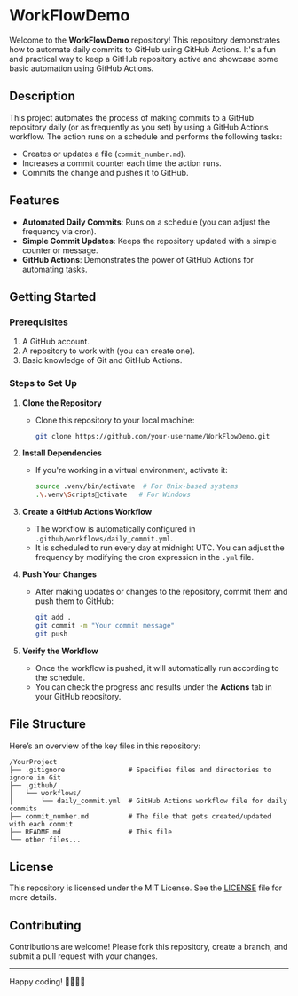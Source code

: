 
# WorkFlowDemo

Welcome to the **WorkFlowDemo** repository! This repository demonstrates how to automate daily commits to GitHub using GitHub Actions. It's a fun and practical way to keep a GitHub repository active and showcase some basic automation using GitHub Actions.

## Description

This project automates the process of making commits to a GitHub repository daily (or as frequently as you set) by using a GitHub Actions workflow. The action runs on a schedule and performs the following tasks:
- Creates or updates a file (`commit_number.md`).
- Increases a commit counter each time the action runs.
- Commits the change and pushes it to GitHub.

## Features
- **Automated Daily Commits**: Runs on a schedule (you can adjust the frequency via cron).
- **Simple Commit Updates**: Keeps the repository updated with a simple counter or message.
- **GitHub Actions**: Demonstrates the power of GitHub Actions for automating tasks.

## Getting Started

### Prerequisites
1. A GitHub account.
2. A repository to work with (you can create one).
3. Basic knowledge of Git and GitHub Actions.

### Steps to Set Up

1. **Clone the Repository**
   - Clone this repository to your local machine:
     ```bash
     git clone https://github.com/your-username/WorkFlowDemo.git
     ```

2. **Install Dependencies**
   - If you're working in a virtual environment, activate it:
     ```bash
     source .venv/bin/activate  # For Unix-based systems
     .\.venv\Scriptsctivate   # For Windows
     ```

3. **Create a GitHub Actions Workflow**
   - The workflow is automatically configured in `.github/workflows/daily_commit.yml`.
   - It is scheduled to run every day at midnight UTC. You can adjust the frequency by modifying the cron expression in the `.yml` file.

4. **Push Your Changes**
   - After making updates or changes to the repository, commit them and push them to GitHub:
     ```bash
     git add .
     git commit -m "Your commit message"
     git push
     ```

5. **Verify the Workflow**
   - Once the workflow is pushed, it will automatically run according to the schedule.
   - You can check the progress and results under the **Actions** tab in your GitHub repository.

## File Structure

Here’s an overview of the key files in this repository:

```
/YourProject
├── .gitignore                # Specifies files and directories to ignore in Git
├── .github/
│   └── workflows/
│       └── daily_commit.yml  # GitHub Actions workflow file for daily commits
├── commit_number.md          # The file that gets created/updated with each commit
├── README.md                 # This file
└── other files...
```

## License
This repository is licensed under the MIT License. See the [LICENSE](LICENSE) file for more details.

## Contributing
Contributions are welcome! Please fork this repository, create a branch, and submit a pull request with your changes.

---

Happy coding! 👨‍💻👩‍💻
